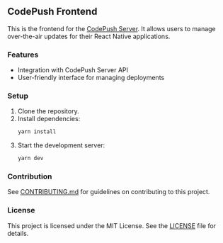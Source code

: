 ## CodePush Frontend

This is the frontend for the [CodePush Server](https://github.com/nmengual/code-push-server). It allows users to manage over-the-air updates for their React Native applications.

### Features
- Integration with CodePush Server API
- User-friendly interface for managing deployments

### Setup
1. Clone the repository.
2. Install dependencies:
   ```bash
   yarn install
   ```
3. Start the development server:
   ```bash
   yarn dev
   ```

### Contribution
See [CONTRIBUTING.md](CONTRIBUTING.md) for guidelines on contributing to this project.

### License
This project is licensed under the MIT License. See the [LICENSE](LICENSE) file for details.
